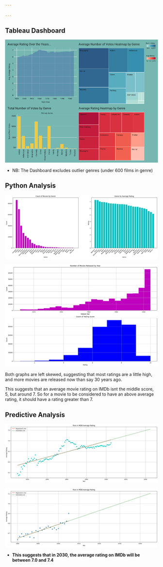 ```yaml
---

---
```

## Tableau Dashboard

![IMDB Ratings Dashboard](/assets/images/IMDB_Dash_1.png "IMDB Ratings Dashboard")

- NB: The Dashboard excludes outlier genres (under 600 films in genre)

## Python Analysis

![count of movies by genre AND genre by average rating](/assets/images/count-of-movies-by-genre-AND-genre-by-average-rating.png "count-of-movies-by-genre-AND-genre-by-average-rating")

![num-movies-released-by-year-AND-count-of-rating](/assets/images/num-movies-released-by-year-AND-count-of-rating.png "num-movies-released-by-year-AND-count-of-rating")

Both graphs are left skewed, suggesting that most ratings are a little high, and more movies are released now than say 30 years ago.

This suggests that an average movie rating on IMDb isnt the middle score, 5, but around 7. So for a movie to be considered to have an above average rating, it should have a rating greater than 7.

## Predictive Analysis

![imdb-rise-avg-rating](/assets/images/imdb-rise-avg-rating.png "Rise in average IMDb ratings")

![imdb-rise-avg-rating_80s](/assets/images/imdb-rise-avg-rating-80s.png "Rise in average IMDb ratings since 80s")

- **This suggests that in 2030, the average rating on IMDb will be between 7.0 and 7.4**